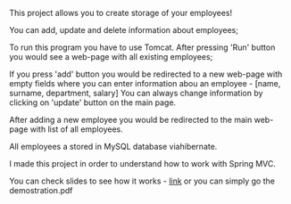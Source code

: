 This project allows you to create storage of your employees!

You can add, update and delete information about employees;

To run this program you have to use Tomcat. After pressing 'Run' button you would see a web-page with all existing employees;

If you press 'add' button you would be redirected to a new web-page with empty fields where you can enter information abou an employee - [name, surname, department, salary]
You can always change information by clicking on 'update' button on the main page.

After adding a new employee you would be redirected to the main web-page with list of all employees.

All employees a stored in MySQL database viahibernate.

I made this project in order to understand how to work with Spring MVC. 

You can check slides to see how it works - [link](https://github.com/Aslan2500/Employee_Storage/blob/main/Demonstration.pdf) or you can simply go the demostration.pdf
